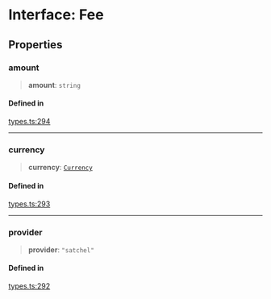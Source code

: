 # Interface: Fee

## Properties

### amount

> **amount**: `string`

#### Defined in

[types.ts:294](https://github.com/monerium/js-monorepo/blob/main/packages/sdk/src/types.ts#L294)

***

### currency

> **currency**: [`Currency`](/docs/SDK/enumerations/Currency.md)

#### Defined in

[types.ts:293](https://github.com/monerium/js-monorepo/blob/main/packages/sdk/src/types.ts#L293)

***

### provider

> **provider**: `"satchel"`

#### Defined in

[types.ts:292](https://github.com/monerium/js-monorepo/blob/main/packages/sdk/src/types.ts#L292)
